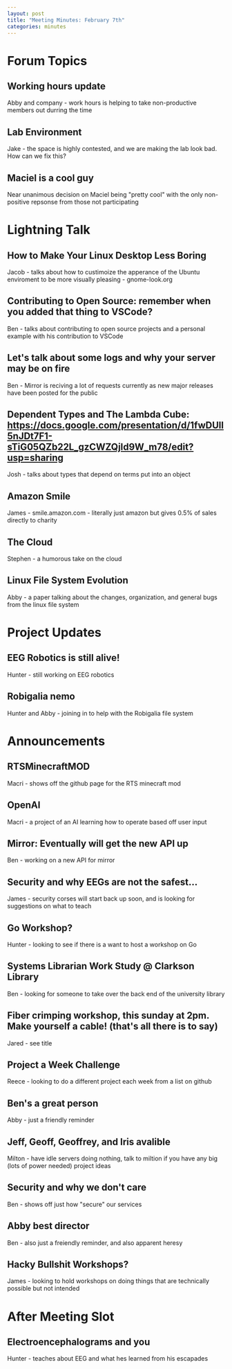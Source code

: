 ```yaml
---
layout: post
title: "Meeting Minutes: February 7th"
categories: minutes
---
```


# Forum Topics

## Working hours update
Abby and company - 
work hours is helping to take non-productive members out durring the time

## Lab Environment
Jake - the space is highly contested, and we are making the lab look bad. How can we fix this?

## Maciel is a cool guy
Near unanimous decision on Maciel being "pretty cool" with the only non-positive repsonse from those not participating

# Lightning Talk

## How to Make Your Linux Desktop Less Boring
Jacob - talks about how to custimoize the apperance of the Ubuntu enviroment to be more visually pleasing - gnome-look.org

## Contributing to Open Source: remember when you added that thing to VSCode?
Ben - talks about contributing to open source projects and a personal example with his contribution to VSCode

## Let's talk about some logs and why your server may be on fire
Ben - Mirror is reciving a lot of requests currently as new major releases have been posted for the public

## Dependent Types and The Lambda Cube: https://docs.google.com/presentation/d/1fwDUll5nJDt7F1-sTiG05QZb22L_gzCWZQjId9W_m78/edit?usp=sharing
Josh - talks about types that depend on terms put into an object

## Amazon Smile
James - smile.amazon.com - literally just amazon but gives 0.5% of sales directly to charity

## The Cloud
Stephen - a humorous take on the cloud

## Linux File System Evolution
Abby - a paper talking about the changes, organization, and general bugs from the linux file system

# Project Updates

## EEG Robotics is still alive!
Hunter - still working on EEG robotics

## Robigalia nemo
Hunter and Abby - joining in to help with the Robigalia file system

# Announcements

## RTSMinecraftMOD
Macri - shows off the github page for the RTS minecraft mod

## OpenAI
Macri - a project of an AI learning how to operate based off user input

## Mirror: Eventually will get the new API up
Ben - working on a new API for mirror

## Security and why EEGs are not the safest...
James - security corses will start back up soon, and is looking for suggestions on what to teach

## Go Workshop?
Hunter - looking to see if there is a want to host a workshop on Go

## Systems Librarian Work Study @ Clarkson Library
Ben - looking for someone to take over the back end of the university library

## Fiber crimping workshop, this sunday at 2pm. Make yourself a cable! (that's all there is to say)
Jared - see title

## Project a Week Challenge
Reece - looking to do a different project each week from a list on github

## Ben's a great person
Abby - just a friendly reminder

## Jeff, Geoff, Geoffrey, and Iris avalible
Milton - have idle servers doing nothing, talk to miltion if you have any big (lots of power needed) project ideas

## Security and why we don't care
Ben - shows off just how "secure" our services

## Abby best director
Ben - also just a freiendly reminder, and also apparent heresy

## Hacky Bullshit Workshops?
James - looking to hold workshops on doing things that are technically possible but not intended

# After Meeting Slot

## Electroencephalograms and you
Hunter - teaches about EEG and what hes learned from his escapades